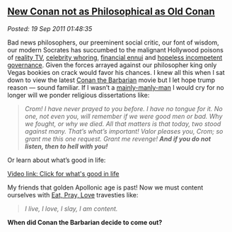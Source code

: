 [New Conan not as Philosophical as Old
Conan](http://bakerjd99.wordpress.com/2011/09/18/new-conan-not-as-philosophical-as-old-conan/)
-------------------------------------------------------------------------------------------------------------------------------------

*Posted: 19 Sep 2011 01:48:35*

Bad news philosophers, our preeminent social critic, our font of wisdom,
our modern Socrates has succumbed to the malignant Hollywood poisons of
[reality TV](http://www.youjustmademylist.com/?p=562), [celebrity
whoring](http://www.spike.com/articles/0xugni/the-top-10-whore-rific-female-celebrities),
[financial
ennui](http://www.bizjournals.com/seattle/blog/2011/09/scant-improvement-in-nations.html)
and [hopeless incompetent governance](http://www.whitehouse.gov/). Given
the forces arrayed against our philosopher king only Vegas bookies on
crack would favor his chances. I knew all this when I sat down to view
the latest [Conan the
Barbarian](http://www.imdb.com/video/screenplay/vi3994852377/) movie but
I let hope trump reason — sound familiar. If I wasn’t a
[mainly-manly-man](http://staff.rio.edu/miket/attitude.htm) I would cry
for no longer will we ponder religious dissertations like:

> *Crom! I have never prayed to you before. I have no tongue for it. No
> one, not even you, will remember if we were good men or bad. Why we
> fought, or why we died. All that matters is that today, two stood
> against many. That’s what’s important! Valor pleases you, Crom; so
> grant me this one request. Grant me revenge! **And if you do not
> listen, then to hell with you!***

Or learn about what’s good in life:

[Video link: Click for what's good in life](http://www.youtube.com/watch?v=6PQ6335puOc)

My friends that golden Apollonic age is past! Now we must content
ourselves with [Eat, Pray,
Love](http://bakerjd99.wordpress.com/2010/08/16/binge-pretend-boink/)
travesties like:

> *I live, I love, I slay, I am content.*

**When did Conan the Barbarian decide to come out?**
